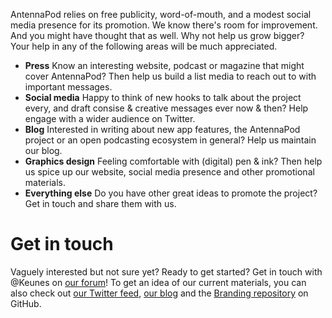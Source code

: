 AntennaPod relies on free publicity, word-of-mouth, and a modest social media presence for its promotion. We know there's room for improvement. And you might have thought that as well. Why not help us grow bigger? Your help in any of the following areas will be much appreciated.

* **Press**
Know an interesting website, podcast or magazine that might cover AntennaPod? Then help us build a list media to reach out to with important messages.
* **Social media**
Happy to think of new hooks to talk about the project every, and draft consise & creative messages ever now & then? Help engage with a wider audience on Twitter.
* **Blog**
Interested in writing about new app features, the AntennaPod project or an open podcasting ecosystem in general? Help us maintain our blog.
* **Graphics design**
Feeling comfortable with (digital) pen & ink? Then help us spice up our website, social media presence and other promotional materials.
* **Everything else**
Do you have other great ideas to promote the project? Get in touch and share them with us.

# Get in touch
Vaguely interested but not sure yet? Ready to get started? Get in touch with @Keunes on [our forum](https://forum.antennapod.org)! To get an idea of our current materials, you can also check out [our Twitter feed](https://www.twitter.com/antennapod), [our blog](/blog) and the [Branding repository](https://github.com/AntennaPod/Branding) on GitHub.
